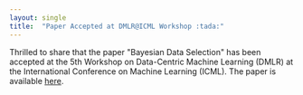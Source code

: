 ```yaml
---
layout: single
title:  "Paper Accepted at DMLR@ICML Workshop :tada:"
---
```




Thrilled to share that the paper "Bayesian Data Selection" has been accepted at the 5th Workshop on Data-Centric Machine Learning (DMLR) at the International Conference on Machine Learning (ICML). The paper is available [here](https://arxiv.org/abs/2406.12560).